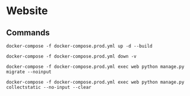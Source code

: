 # Website

## Commands

```commandline
docker-compose -f docker-compose.prod.yml up -d --build
```

```commandline
docker-compose -f docker-compose.prod.yml down -v
```

```commandline
docker-compose -f docker-compose.prod.yml exec web python manage.py migrate --noinput
```

```commandline
docker-compose -f docker-compose.prod.yml exec web python manage.py collectstatic --no-input --clear
```
